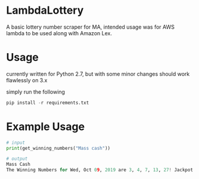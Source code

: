 # LambdaLottery
A basic lottery number scraper for MA, intended usage was for AWS lambda to be used along with Amazon Lex.

# Usage
currently written for Python 2.7, but with some minor changes should work flawlessly on 3.x

simply run the following
```python
pip install -r requirements.txt 
```

# Example Usage
```python
# input
print(get_winning_numbers("Mass cash"))

# output
Mass Cash
The Winning Numbers for Wed, Oct 09, 2019 are 3, 4, 7, 13, 27! Jackpot: $100,000
```
